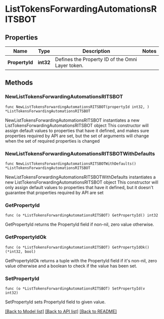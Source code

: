 # ListTokensForwardingAutomationsRITSBOT

## Properties

Name | Type | Description | Notes
------------ | ------------- | ------------- | -------------
**PropertyId** | **int32** | Defines the Property ID of the Omni Layer token. | 

## Methods

### NewListTokensForwardingAutomationsRITSBOT

`func NewListTokensForwardingAutomationsRITSBOT(propertyId int32, ) *ListTokensForwardingAutomationsRITSBOT`

NewListTokensForwardingAutomationsRITSBOT instantiates a new ListTokensForwardingAutomationsRITSBOT object
This constructor will assign default values to properties that have it defined,
and makes sure properties required by API are set, but the set of arguments
will change when the set of required properties is changed

### NewListTokensForwardingAutomationsRITSBOTWithDefaults

`func NewListTokensForwardingAutomationsRITSBOTWithDefaults() *ListTokensForwardingAutomationsRITSBOT`

NewListTokensForwardingAutomationsRITSBOTWithDefaults instantiates a new ListTokensForwardingAutomationsRITSBOT object
This constructor will only assign default values to properties that have it defined,
but it doesn't guarantee that properties required by API are set

### GetPropertyId

`func (o *ListTokensForwardingAutomationsRITSBOT) GetPropertyId() int32`

GetPropertyId returns the PropertyId field if non-nil, zero value otherwise.

### GetPropertyIdOk

`func (o *ListTokensForwardingAutomationsRITSBOT) GetPropertyIdOk() (*int32, bool)`

GetPropertyIdOk returns a tuple with the PropertyId field if it's non-nil, zero value otherwise
and a boolean to check if the value has been set.

### SetPropertyId

`func (o *ListTokensForwardingAutomationsRITSBOT) SetPropertyId(v int32)`

SetPropertyId sets PropertyId field to given value.



[[Back to Model list]](../README.md#documentation-for-models) [[Back to API list]](../README.md#documentation-for-api-endpoints) [[Back to README]](../README.md)


